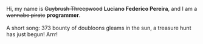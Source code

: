 Hi, my name is ~~Guybrush Threepwood~~ **Luciano Federico Pereira**, and I am a ~~wannabe pirate~~ **programmer**.<br><br>A short song: 373 bounty of doubloons gleams in the sun, a treasure hunt has just begun! Arrr!
